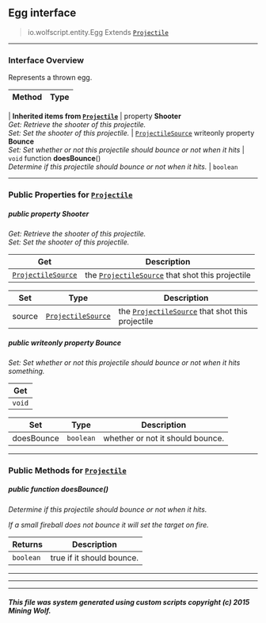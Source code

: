 ## Egg __interface__

>io.wolfscript.entity.Egg
>Extends [`Projectile`](Projectile.md)

---

### Interface Overview

Represents a thrown egg.

Method | Type   
--- | :--- 
 |
__Inherited items from [`Projectile`](Projectile.md)__ |
  property __Shooter__ <br> _Get: Retrieve the shooter of this projectile.<br>Set: Set the shooter of this projectile._ | [`ProjectileSource`](../projectiles/ProjectileSource.md)
 writeonly property __Bounce__ <br> _Set: Set whether or not this projectile should bounce or not when it hits_ | `void`
 function __doesBounce__() <br> _Determine if this projectile should bounce or not when it hits._ | `boolean`





---


### Public Properties for [`Projectile`](Projectile.md)

##### <a id='shooter'></a>public   property __Shooter__

_Get: Retrieve the shooter of this projectile.<br>Set: Set the shooter of this projectile._

Get | Description
--- | --- 
[`ProjectileSource`](../projectiles/ProjectileSource.md) | the [`ProjectileSource`](../projectiles/ProjectileSource.md) that shot this projectile

Set | Type | Description  
--- | --- | --- 
source | [`ProjectileSource`](../projectiles/ProjectileSource.md) | the [`ProjectileSource`](../projectiles/ProjectileSource.md) that shot this projectile


##### <a id='bounce'></a>public  writeonly property __Bounce__

_Set: Set whether or not this projectile should bounce or not when it hits something._

Get | 
--- | 
`void` |

Set | Type | Description  
--- | --- | --- 
doesBounce | `boolean` | whether or not it should bounce.


---

### Public Methods for [`Projectile`](Projectile.md)

##### <a id='doesbounce'></a>public  function __doesBounce__()

_Determine if this projectile should bounce or not when it hits. <p> If a small fireball does not bounce it will set the target on fire._

Returns | Description
--- | --- 
`boolean` | true if it should bounce.


---
---


---


##### This file was system generated using custom scripts copyright (c) 2015 Mining Wolf.
	


